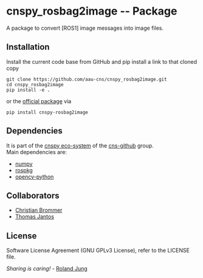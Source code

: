 #  cnspy_rosbag2image -- Package

A package to convert [ROS1] image messages into image files. 


## Installation

Install the current code base from GitHub and pip install a link to that cloned copy
```
git clone https://github.com/aau-cns/cnspy_rosbag2image.git
cd cnspy_rosbag2image
pip install -e .
```
or the [official package](https://pypi.org/project/cnspy-rosbag2image/) via
```commandline
pip install cnspy-rosbag2image
```
## Dependencies

It is part of the [cnspy eco-system](https://github.com/aau-cns/cnspy_eco_system_test) of the [cns-github](https://github.com/aau-cns) group.  
Main dependencies are:
* [numpy]()
* [rospkg]()
* [opencv-python]()

## Collaborators

* [Christian Brommer](https://github.com/Chris-Bee)
* [Thomas Jantos](https://www.aau.at/team/jantos-thomas-georg/)



## License

Software License Agreement (GNU GPLv3  License), refer to the LICENSE file.

*Sharing is caring!* - [Roland Jung](https://github.com/jungr-ait)  
